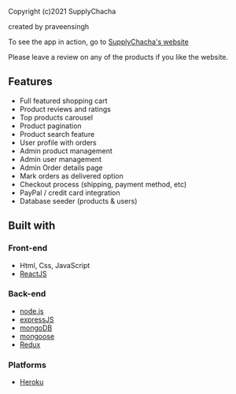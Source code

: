 Copyright (c)2021 SupplyChacha

created by praveensingh


To see the app in action, go to [SupplyChacha's website](https://supplychacha.herokuapp.com/)

Please leave a review on any of the products if you like the website.

## Features

- Full featured shopping cart
- Product reviews and ratings
- Top products carousel
- Product pagination
- Product search feature
- User profile with orders
- Admin product management
- Admin user management
- Admin Order details page
- Mark orders as delivered option
- Checkout process (shipping, payment method, etc)
- PayPal / credit card integration
- Database seeder (products & users)

## Built with

### Front-end
* Html, Css, JavaScript
* [ReactJS](https://reactjs.org/)

### Back-end
* [node.js](https://nodejs.org/en/)
* [expressJS](https://expressjs.com/)
* [mongoDB](https://www.mongodb.com/)
* [mongoose](http://mongoosejs.com/)
* [Redux](https://redux.js.org/)

### Platforms

* [Heroku](https://www.heroku.com/)
